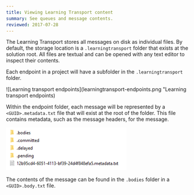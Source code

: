 ```yaml
---
title: Viewing Learning Transport content
summary: See queues and message contents.
reviewed: 2017-07-28
---
```

The Learning Transport stores all messages on disk as individual files. By default, the storage location is a `.learningtransport` folder that exists at the solution root. All files are textual and can be opened with any text editor to inspect their contents.

Each endpoint in a project will have a subfolder in the `.learningtransport` folder.

![Learning transport endpoints](learningtransport-endpoints.png "Learning transport endpoints)

Within the endpoint folder, each message will be represented by a `<GUID>.metadata.txt` file that will exist at the root of the folder. This file contains metadata, such as the message headers, for the message. 

![Learning transport metadata](learningtransport-metadata.png "Learning transport metadata")

The contents of the message can be found in the `.bodies` folder in a `<GUID>.body.txt` file.